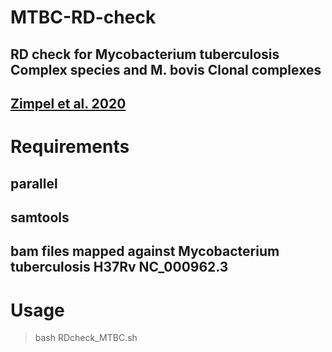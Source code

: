 # MTBC-RD-check
## RD check for Mycobacterium tuberculosis Complex species and M. bovis Clonal complexes

## [Zimpel et al. 2020](https://www.ncbi.nlm.nih.gov/pmc/articles/PMC7232559/)

# Requirements
## parallel
## samtools 
## bam files mapped against Mycobacterium tuberculosis H37Rv NC_000962.3

# Usage 
> bash RDcheck_MTBC.sh
